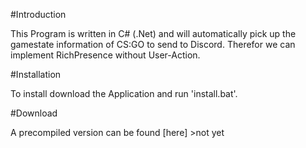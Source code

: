 #Introduction

This Program is written in C# (.Net) and will automatically pick up the gamestate information of CS:GO to send to Discord.
Therefor we can implement RichPresence without User-Action.

#Installation

To install download the Application and run 'install.bat'.

#Download

A precompiled version can be found [here] >not yet